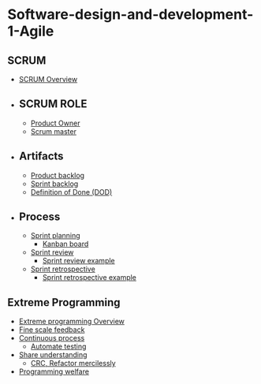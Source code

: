 # Software-design-and-development-1-Agile
## SCRUM
  - [SCRUM Overview](./docs/booking-scrum.md)
  - ## SCRUM ROLE
    - [Product Owner](./docs/scrum-productOwner-role.md)
    - [Scrum master](./docs/scrum-scrummaster-role.md)
  - ## Artifacts
    - [Product backlog](./docs/product-backlog.md)
    - [Sprint backlog](./docs/sprint-backlog.md)
    - [Definition of Done (DOD)](./docs/definition-of-done.md)
  - ## Process
    - [Sprint planning](./docs/scrum-sprintplanning.md)
      - [Kanban board](./docs/agile-kanban-board.md)
    - [Sprint review](./docs/scrum-sprintreview.md)
      - [Sprint review example](./docs/sprint-review.md)
    - [Sprint retrospective](./docs/scrum-sprint-retrospective.md)
      - [Sprint retrospective example](./docs/sprint-retrospective.md)
    
## Extreme Programming
  - [Extreme programming Overview](./docs/booking-xp.md)
  - [Fine scale feedback](./docs/xp-fine-scale-feedback.md)
  - [Continuous process](./docs/xp-continuous-process.md)
    - [Automate testing](./docs/xp-automatetesting.md) 
  - [Share understanding](./docs/xp-shareunderstand.md)
    - [CRC, Refactor mercilessly](./docs/xp-crc-refactor-mercilessly.md)
  - [Programming welfare](./docs/xp-programmer-welfare.md)
